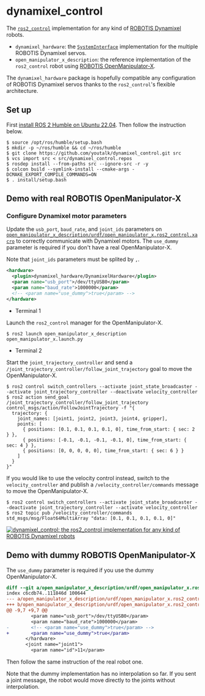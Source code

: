 # dynamixel_control

The [`ros2_control`](https://github.com/ros-controls/ros2_control) implementation for any kind of [ROBOTIS Dynamixel](https://emanual.robotis.com/docs/en/dxl/) robots.

- `dynamixel_hardware`: the [`SystemInterface`](https://github.com/ros-controls/ros2_control/blob/master/hardware_interface/include/hardware_interface/system_interface.hpp) implementation for the multiple ROBOTIS Dynamixel servos.
- `open_manipulator_x_description`: the reference implementation of the `ros2_control` robot using [ROBOTIS OpenManipulator-X](https://emanual.robotis.com/docs/en/platform/openmanipulator_x/overview/).

The `dynamixel_hardware` package is hopefully compatible any configuration of ROBOTIS Dynamixel servos thanks to the `ros2_control`'s flexible architecture.

## Set up

First [install ROS 2 Humble on Ubuntu 22.04](http://docs.ros.org/en/humble/Installation/Ubuntu-Install-Debians.html). Then follow the instruction below.

```shell
$ source /opt/ros/humble/setup.bash
$ mkdir -p ~/ros/humble && cd ~/ros/humble
$ git clone https://github.com/youtalk/dynamixel_control.git src
$ vcs import src < src/dynamixel_control.repos
$ rosdep install --from-paths src --ignore-src -r -y
$ colcon build --symlink-install --cmake-args -DCMAKE_EXPORT_COMPILE_COMMANDS=ON
$ . install/setup.bash
```

## Demo with real ROBOTIS OpenManipulator-X

### Configure Dynamixel motor parameters

Update the `usb_port`, `baud_rate`, and `joint_ids` parameters on [`open_manipulator_x_description/urdf/open_manipulator_x.ros2_control.xacro`](https://github.com/youtalk/dynamixel_control/blob/main/open_manipulator_x_description/urdf/open_manipulator_x.ros2_control.xacro#L9-L12) to correctly communicate with Dynamixel motors.
The `use_dummy` parameter is required if you don't have a real OpenManipulator-X.

Note that `joint_ids` parameters must be splited by `,`.

```xml
<hardware>
  <plugin>dynamixel_hardware/DynamixelHardware</plugin>
  <param name="usb_port">/dev/ttyUSB0</param>
  <param name="baud_rate">1000000</param>
  <!-- <param name="use_dummy">true</param> -->
</hardware>
```

- Terminal 1

Launch the `ros2_control` manager for the OpenManipulator-X.

```shell
$ ros2 launch open_manipulator_x_description open_manipulator_x.launch.py
```

- Terminal 2

Start the `joint_trajectory_controller` and send a `/joint_trajectory_controller/follow_joint_trajectory` goal to move the OpenManipulator-X.

```shell
$ ros2 control switch_controllers --activate joint_state_broadcaster --activate joint_trajectory_controller --deactivate velocity_controller
$ ros2 action send_goal /joint_trajectory_controller/follow_joint_trajectory control_msgs/action/FollowJointTrajectory -f "{
  trajectory: {
    joint_names: [joint1, joint2, joint3, joint4, gripper],
    points: [
      { positions: [0.1, 0.1, 0.1, 0.1, 0], time_from_start: { sec: 2 } },
      { positions: [-0.1, -0.1, -0.1, -0.1, 0], time_from_start: { sec: 4 } },
      { positions: [0, 0, 0, 0, 0], time_from_start: { sec: 6 } }
    ]
  }
}"
```

If you would like to use the velocity control instead, switch to the `velocity_controller` and publish a `/velocity_controller/commands` message to move the OpenManipulator-X.

```shell
$ ros2 control switch_controllers --activate joint_state_broadcaster --deactivate joint_trajectory_controller --activate velocity_controller
$ ros2 topic pub /velocity_controller/commands std_msgs/msg/Float64MultiArray "data: [0.1, 0.1, 0.1, 0.1, 0]"
```

[![dynamixel_control: the ros2_control implementation for any kind of ROBOTIS Dynamixel robots](https://img.youtube.com/vi/EZtBaU-otzI/0.jpg)](https://www.youtube.com/watch?v=EZtBaU-otzI)

## Demo with dummy ROBOTIS OpenManipulator-X

The `use_dummy` parameter is required if you use the dummy OpenManipulator-X.

```diff
diff --git a/open_manipulator_x_description/urdf/open_manipulator_x.ros2_control.xacro b/open_manipulator_x_description/urdf/open_manipulator_x.ros2_control.xacro
index c6cdb74..111846d 100644
--- a/open_manipulator_x_description/urdf/open_manipulator_x.ros2_control.xacro
+++ b/open_manipulator_x_description/urdf/open_manipulator_x.ros2_control.xacro
@@ -9,7 +9,7 @@
         <param name="usb_port">/dev/ttyUSB0</param>
         <param name="baud_rate">1000000</param>
-        <!-- <param name="use_dummy">true</param> -->
+        <param name="use_dummy">true</param>
       </hardware>
       <joint name="joint1">
         <param name="id">11</param>
```

Then follow the same instruction of the real robot one.

Note that the dummy implementation has no interpolation so far.
If you sent a joint message, the robot would move directly to the joints without interpolation.
